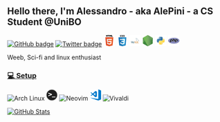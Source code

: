 ## Hello there, I'm Alessandro - aka AlePini - a CS Student @UniBO
[<img src="https://img.shields.io/github/followers/AlePini?label=Followers&logo=GitHub&color=grey&style=for-the-badge" alt="GitHub badge" />][github-follower]
[<img src="https://img.shields.io/twitter/follow/pineoli?label=Twitter&logo=twitter&color=1DA1F2&style=for-the-badge" alt="Twitter badge" />][twitter]
<img alt="HTML5" width="26px" src="https://raw.githubusercontent.com/github/explore/80688e429a7d4ef2fca1e82350fe8e3517d3494d/topics/html/html.png" />
<img alt="CSS3" width="26px" src="https://raw.githubusercontent.com/github/explore/80688e429a7d4ef2fca1e82350fe8e3517d3494d/topics/css/css.png" />
<img alt="MySQL" width="26px" src="https://raw.githubusercontent.com/github/explore/80688e429a7d4ef2fca1e82350fe8e3517d3494d/topics/mysql/mysql.png" />
<img alt="Node.js" width="26px" src="https://raw.githubusercontent.com/github/explore/80688e429a7d4ef2fca1e82350fe8e3517d3494d/topics/nodejs/nodejs.png" />
<img alt="Python" width="26px" src=https://raw.githubusercontent.com/github/explore/80688e429a7d4ef2fca1e82350fe8e3517d3494d/topics/python/python.png />
<img alt="PHP" width="26px" src=https://raw.githubusercontent.com/github/explore/ccc16358ac4530c6a69b1b80c7223cd2744dea83/topics/php/php.png />  

Weeb, Sci-fi and linux enthusiast

### [💻 Setup][setup]
<p align="left">
    <img alt="Arch Linux" height="26px" src="https://artixlinux.org/img/artix-logo.png" /> 
    <img alt="Terminal" height="26px" src="https://raw.githubusercontent.com/github/explore/80688e429a7d4ef2fca1e82350fe8e3517d3494d/topics/terminal/terminal.png" /> 
    <img alt="Neovim" height="26px" src="https://raw.githubusercontent.com/neovim/neovim.github.io/master/logos/neovim-mark.svg" /> 
    <img alt="Visual Studio Code" height="26px" src="https://raw.githubusercontent.com/github/explore/80688e429a7d4ef2fca1e82350fe8e3517d3494d/topics/visual-studio-code/visual-studio-code.png" /> 
    <img alt="Vivaldi" height="26px" src="https://vivaldi.com/wp-content/uploads/cropped-favicon-192x192.png" />
</p>  

[![GitHub Stats](https://github-readme-stats.alepini.vercel.app/api?username=AlePini&show_icons=true&hide_border=true&theme=dracula)][github-follower]  

[github-follower]: https://github.com/AlePini?tab=followers
[setup]: https://github.com/AlePini/risotto
[spotify]: https://open.spotify.com/user/pinidecima
[twitter]: https://twitter.com/pineoli
